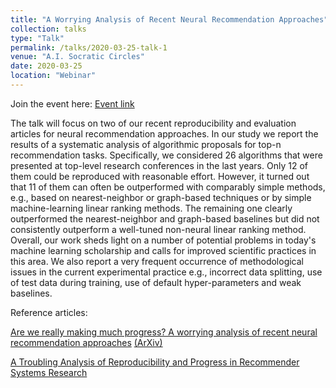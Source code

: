 ```yaml
---
title: "A Worrying Analysis of Recent Neural Recommendation Approaches"
collection: talks
type: "Talk"
permalink: /talks/2020-03-25-talk-1
venue: "A.I. Socratic Circles"
date: 2020-03-25
location: "Webinar"
---
```


Join the event here: <a href="https://aisc.ai.science/events/2020-03-25/" target="_blank">Event link</a>

The talk will focus on two of our recent reproducibility and evaluation articles for neural recommendation approaches.
In our study we report the results of a systematic analysis of algorithmic proposals for top-n recommendation tasks. Specifically, we considered 26 algorithms that were presented at top-level research conferences in the last years. Only 12 of them could be reproduced with reasonable effort. However, it turned out that 11 of them can often be outperformed with comparably simple methods, e.g., based on nearest-neighbor or graph-based techniques or by simple machine-learning linear ranking methods. The remaining one clearly outperformed the nearest-neighbor and graph-based baselines but did not consistently outperform a well-tuned non-neural linear ranking method. Overall, our work sheds light on a number of potential problems in today's machine learning scholarship and calls for improved scientific practices in this area.
We also report a very frequent occurrence of methodological issues in the current experimental practice e.g., incorrect data splitting, use of test data during training, use of default hyper-parameters and weak baselines. 

Reference articles:

<a href="https://dl.acm.org/doi/10.1145/3298689.3347058" target="_blank">Are we really making much progress? A worrying analysis of recent neural recommendation approaches</a> <a href="https://arxiv.org/pdf/1907.06902.pdf" target="_blank">(ArXiv)</a>

<a href="https://arxiv.org/abs/1911.07698" target="_blank">A Troubling Analysis of Reproducibility and Progress in Recommender Systems Research</a>




